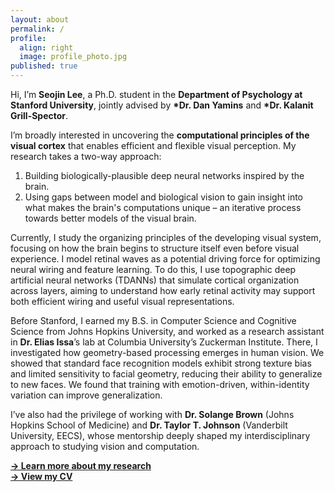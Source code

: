 ```yaml
---
layout: about
permalink: /
profile:
  align: right
  image: profile_photo.jpg
published: true
---
```


Hi, I’m <b>Seojin Lee</b>, a Ph.D. student in the <b>Department of Psychology at Stanford University</b>, jointly advised by <b>*Dr. Dan Yamins</b> and <b>*Dr. Kalanit Grill-Spector</b>.

I’m broadly interested in uncovering the <b>computational principles of the visual cortex</b> that enables efficient and flexible visual perception. My research takes a two-way approach:
1. Building biologically-plausible deep neural networks inspired by the brain.
2. Using gaps between model and biological vision to gain insight into what makes the brain's computations unique – an iterative process towards better models of the visual brain. 

Currently, I study the organizing principles of the developing visual system, focusing on how the brain begins to structure itself even before visual experience. I model retinal waves as a potential driving force for optimizing neural wiring and feature learning. To do this, I use topographic deep artificial neural networks (TDANNs) that simulate cortical organization across layers, aiming to understand how early retinal activity may support both efficient wiring and useful visual representations. 

Before Stanford, I earned my B.S. in Computer Science and Cognitive Science from Johns Hopkins University, and worked as a research assistant in <b>Dr. Elias Issa</b>’s lab at Columbia University’s Zuckerman Institute. There, I investigated how geometry-based processing emerges in human vision. We showed that standard face recognition models exhibit strong texture bias and limited sensitivity to facial geometry, reducing their ability to generalize to new faces. We found that training with emotion-driven, within-identity variation can improve generalization. 

I’ve also had the privilege of working with <b>Dr. Solange Brown</b> (Johns Hopkins School of Medicine) and <b>Dr. Taylor T. Johnson</b> (Vanderbilt University, EECS), whose mentorship deeply shaped my interdisciplinary approach to studying vision and computation.

[<b>→ Learn more about my research</b>](/research)  
[<b>→ View my CV</b>](/cv)
